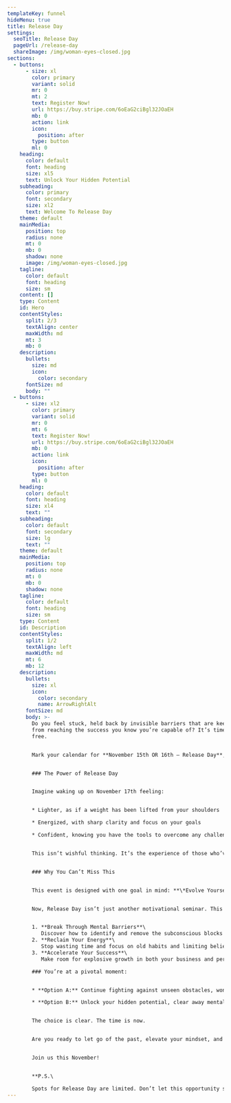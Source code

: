 ```yaml
---
templateKey: funnel
hideMenu: true
title: Release Day
settings:
  seoTitle: Release Day
  pageUrl: /release-day
  shareImage: /img/woman-eyes-closed.jpg
sections:
  - buttons:
      - size: xl
        color: primary
        variant: solid
        mr: 0
        mt: 2
        text: Register Now!
        url: https://buy.stripe.com/6oEaG2ciBgl32JOaEH
        mb: 0
        action: link
        icon:
          position: after
        type: button
        ml: 0
    heading:
      color: default
      font: heading
      size: xl5
      text: Unlock Your Hidden Potential
    subheading:
      color: primary
      font: secondary
      size: xl2
      text: Welcome To Release Day
    theme: default
    mainMedia:
      position: top
      radius: none
      mt: 0
      mb: 0
      shadow: none
      image: /img/woman-eyes-closed.jpg
    tagline:
      color: default
      font: heading
      size: sm
    content: []
    type: Content
    id: Hero
    contentStyles:
      split: 2/3
      textAlign: center
      maxWidth: md
      mt: 3
      mb: 0
    description:
      bullets:
        size: md
        icon:
          color: secondary
      fontSize: md
      body: ""
  - buttons:
      - size: xl2
        color: primary
        variant: solid
        mr: 0
        mt: 6
        text: Register Now!
        url: https://buy.stripe.com/6oEaG2ciBgl32JOaEH
        mb: 0
        action: link
        icon:
          position: after
        type: button
        ml: 0
    heading:
      color: default
      font: heading
      size: xl4
      text: ""
    subheading:
      color: default
      font: secondary
      size: lg
      text: ""
    theme: default
    mainMedia:
      position: top
      radius: none
      mt: 0
      mb: 0
      shadow: none
    tagline:
      color: default
      font: heading
      size: sm
    type: Content
    id: Description
    contentStyles:
      split: 1/2
      textAlign: left
      maxWidth: md
      mt: 6
      mb: 12
    description:
      bullets:
        size: xl
        icon:
          color: secondary
          name: ArrowRightAlt
      fontSize: md
      body: >-
        Do you feel stuck, held back by invisible barriers that are keeping you
        from reaching the success you know you’re capable of? It’s time to break
        free.


        Mark your calendar for **November 15th OR 16th – Release Day**, your opportunity for a life-changing breakthrough (limited seats available).


        ### The Power of Release Day


        Imagine waking up on November 17th feeling:


        * Lighter, as if a weight has been lifted from your shoulders

        * Energized, with sharp clarity and focus on your goals

        * Confident, knowing you have the tools to overcome any challenge


        This isn’t wishful thinking. It’s the experience of those who’ve unlocked their potential with the revolutionary Resolution Formula™.


        ### Why You Can’t Miss This


        This event is designed with one goal in mind: **\*Evolve Yourself**.* You’ll gain a powerful and practical transformation for your mind and your life.


        Now, Release Day isn’t just another motivational seminar. This *3 hour event* is your chance to learn practical tools that you can apply immediately and for years to come:


        1. **Break Through Mental Barriers**\
           Discover how to identify and remove the subconscious blocks that have been holding you back. Our formulas are the fastest and most precise methods we’ve ever seen – simple yet transformative. You won’t just break barriers during the event; you’ll continue to shatter them long after.
        2. **Reclaim Your Energy**\
           Stop wasting time and focus on old habits and limiting beliefs. These patterns have kept you stuck long enough, and Release Day is your chance to finally let them go. This is a commitment you’ll look back on and thank yourself for, time and time again.
        3. **Accelerate Your Success**\
           Make room for explosive growth in both your business and personal life. The changes you experience will create a compounding effect – imagine what that could do for your future.

        ### You’re at a pivotal moment:


        * **Option A:** Continue fighting against unseen obstacles, wondering why success always feels just out of reach.

        * **Option B:** Unlock your hidden potential, clear away mental barriers, and propel yourself toward your goals with unstoppable momentum.


        The choice is clear. The time is now.


        Are you ready to let go of the past, elevate your mindset, and accelerate your future?


        Join us this November!


        **P.S.\

        Spots for Release Day are limited. Don’t let this opportunity slip away. Secure your spot now and prepare for a life-changing breakthrough.**
---
```

